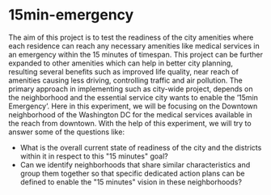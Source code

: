 # 15min-emergency

The aim of this project is to test the readiness of the city amenities where each residence can reach any necessary amenities like medical services in an emergency within the 15 minutes of timespan. This project can be further expanded to other amenities which can help in better city planning, resulting several benefits such as improved life quality, near reach of amenities causing less driving, controlling traffic and air pollution.
The primary approach in implementing such as city-wide project, depends on the neighborhood and the essential service city wants to enable the ’15min Emergency’. Here in this experiment, we will be focusing on the Downtown neighborhood of the Washington DC for the medical services available in the reach from downtown.
With the help of this experiment, we will try to answer some of the questions like:

- What is the overall current state of readiness of the city and the districts within it in respect to this "15 minutes" goal?
- Can we identify neighborhoods that share similar characteristics and group them together so that specific dedicated action plans can be defined to enable the "15 minutes" vision in these neighborhoods?
